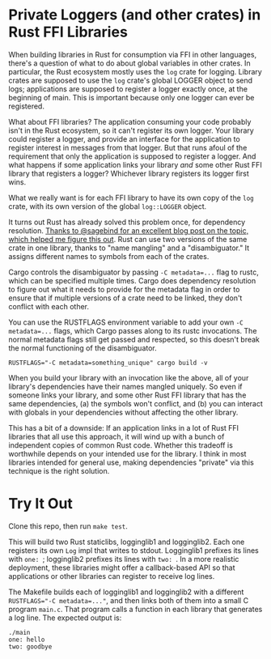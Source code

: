 # Private Loggers (and other crates) in Rust FFI Libraries

When building libraries in Rust for consumption via FFI in other languages,
there's a question of what to do about global variables in other crates.
In particular, the Rust ecosystem mostly uses the `log` crate for logging.
Library crates are supposed to use the `log` crate's global LOGGER object
to send logs; applications are supposed to register a logger
exactly once, at the beginning of main. This is important because only one
logger can ever be registered.

What about FFI libraries? The application consuming your code probably isn't in
the Rust ecosystem, so it can't register its own logger. Your library could
register a logger, and provide an interface for the application to register
interest in messages from that logger. But that runs afoul of the requirement
that only the application is supposed to register a logger. And what happens if
some application links your library _and_ some other Rust FFI library that
registers a logger? Whichever library registers its logger first wins.

What we really want is for each FFI library to have its own copy of the `log`
crate, with its own version of the global `log::LOGGER` object.

It turns out Rust has already solved this problem once, for dependency
resolution. [Thanks to @sagebind for an excellent blog post on the topic,
which helped me figure this out](https://stephencoakley.com/2019/04/24/how-rust-solved-dependency-hell).
Rust can use two versions of the same crate in one library, thanks to "name
mangling" and a "disambiguator." It assigns different names to symbols from
each of the crates.

Cargo controls the disambiguator by passing `-C metadata=...` flag to rustc, which
can be specified multiple times. Cargo does dependency resolution to figure out
what it needs to provide for the metadata flag in order to ensure that if
multiple versions of a crate need to be linked, they don't conflict with each
other.

You can use the RUSTFLAGS environment variable to add your own `-C metadata=...`
flags, which Cargo passes along to its rustc invocations. The normal metadata
flags still get passed and respected, so this doesn't break the normal
functioning of the disambiguator.

    RUSTFLAGS="-C metadata=something_unique" cargo build -v

When you build your library with an invocation like the above, all of your
library's dependencies have their names mangled uniquely. So even if someone
links your library, and some other Rust FFI library that has the same
dependencies, (a) the symbols won't conflict, and (b) you can interact with
globals in your dependencies without affecting the other library.

This has a bit of a downside: If an application links in a lot of Rust FFI
libraries that all use this approach, it will wind up with a bunch of
independent copies of common Rust code. Whether this tradeoff is worthwhile
depends on your intended use for the library. I think in most libraries intended
for general use, making dependencies "private" via this technique is the right
solution.

# Try It Out

Clone this repo, then run `make test`.

This will build two Rust staticlibs, logginglib1 and logginglib2. Each one
registers its own `Log` impl that writes to stdout. Logginglib1 prefixes its
lines with `one: `; logginglib2 prefixes its lines with `two: `. In a more
realistic deployment, these libraries might offer a callback-based API so that
applications or other libraries can register to receive log lines.

The Makefile builds each of logginglib1 and logginglib2 with a different
`RUSTFLAGS="-C metadata=..."`, and then links both of them into a small C
program `main.c`. That program calls a function in each library that generates
a log line. The expected output is:

```
./main
one: hello
two: goodbye
```
